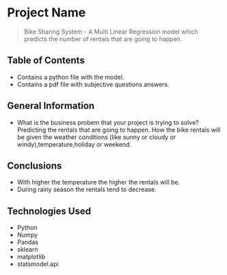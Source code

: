 # Project Name
> Bike Sharing System - A Multi Linear Regression model which predicts the number of rentals that are going to happen.


## Table of Contents
- Contains a python file with the model.
- Contains a pdf file with subjective questions answers.

<!-- You can include any other section that is pertinent to your problem -->

## General Information
- What is the business probem that your project is trying to solve?
        Predicting the rentals that are going to happen. How the bike rentals will be given the weather conditions (like sunny or cloudy or windy),temperature,holiday or weekend. 

<!-- You don't have to answer all the questions - just the ones relevant to your project. -->

## Conclusions
- With higher the temperature the higher the rentals will be.
- During rainy season the rentals tend to decrease.

<!-- You don't have to answer all the questions - just the ones relevant to your project. -->


## Technologies Used
- Python
- Numpy
- Pandas
- sklearn
- matplotlib
- statsmodel.api

